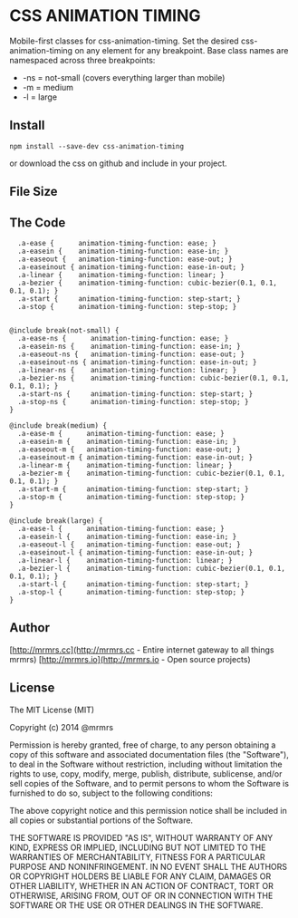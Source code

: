 # CSS ANIMATION TIMING

  Mobile-first classes for css-animation-timing.
  Set the desired css-animation-timing on any element for any breakpoint.
  Base class names are namespaced across three breakpoints:

*  -ns = not-small (covers everything larger than mobile)
*  -m  = medium
*  -l  = large

## Install
```
npm install --save-dev css-animation-timing
```
or download the css on github and include in your project.

## File Size


## The Code
```
  .a-ease {      animation-timing-function: ease; }
  .a-easein {    animation-timing-function: ease-in; }
  .a-easeout {   animation-timing-function: ease-out; }
  .a-easeinout { animation-timing-function: ease-in-out; }
  .a-linear {    animation-timing-function: linear; }
  .a-bezier {    animation-timing-function: cubic-bezier(0.1, 0.1, 0.1, 0.1); }
  .a-start {     animation-timing-function: step-start; }
  .a-stop {      animation-timing-function: step-stop; }


@include break(not-small) {
  .a-ease-ns {      animation-timing-function: ease; }
  .a-easein-ns {    animation-timing-function: ease-in; }
  .a-easeout-ns {   animation-timing-function: ease-out; }
  .a-easeinout-ns { animation-timing-function: ease-in-out; }
  .a-linear-ns {    animation-timing-function: linear; }
  .a-bezier-ns {    animation-timing-function: cubic-bezier(0.1, 0.1, 0.1, 0.1); }
  .a-start-ns {     animation-timing-function: step-start; }
  .a-stop-ns {      animation-timing-function: step-stop; }
}

@include break(medium) {
  .a-ease-m {      animation-timing-function: ease; }
  .a-easein-m {    animation-timing-function: ease-in; }
  .a-easeout-m {   animation-timing-function: ease-out; }
  .a-easeinout-m { animation-timing-function: ease-in-out; }
  .a-linear-m {    animation-timing-function: linear; }
  .a-bezier-m {    animation-timing-function: cubic-bezier(0.1, 0.1, 0.1, 0.1); }
  .a-start-m {     animation-timing-function: step-start; }
  .a-stop-m {      animation-timing-function: step-stop; }
}

@include break(large) {
  .a-ease-l {      animation-timing-function: ease; }
  .a-easein-l {    animation-timing-function: ease-in; }
  .a-easeout-l {   animation-timing-function: ease-out; }
  .a-easeinout-l { animation-timing-function: ease-in-out; }
  .a-linear-l {    animation-timing-function: linear; }
  .a-bezier-l {    animation-timing-function: cubic-bezier(0.1, 0.1, 0.1, 0.1); }
  .a-start-l {     animation-timing-function: step-start; }
  .a-stop-l {      animation-timing-function: step-stop; }
}

```

## Author

[http://mrmrs.cc](http://mrmrs.cc - Entire internet gateway to all things mrmrs)
[http://mrmrs.io](http://mrmrs.io - Open source projects)

## License

The MIT License (MIT)

Copyright (c) 2014 @mrmrs

Permission is hereby granted, free of charge, to any person obtaining a copy
of this software and associated documentation files (the "Software"), to deal
in the Software without restriction, including without limitation the rights
to use, copy, modify, merge, publish, distribute, sublicense, and/or sell
copies of the Software, and to permit persons to whom the Software is
furnished to do so, subject to the following conditions:

The above copyright notice and this permission notice shall be included in
all copies or substantial portions of the Software.

THE SOFTWARE IS PROVIDED "AS IS", WITHOUT WARRANTY OF ANY KIND, EXPRESS OR
IMPLIED, INCLUDING BUT NOT LIMITED TO THE WARRANTIES OF MERCHANTABILITY,
FITNESS FOR A PARTICULAR PURPOSE AND NONINFRINGEMENT. IN NO EVENT SHALL THE
AUTHORS OR COPYRIGHT HOLDERS BE LIABLE FOR ANY CLAIM, DAMAGES OR OTHER
LIABILITY, WHETHER IN AN ACTION OF CONTRACT, TORT OR OTHERWISE, ARISING FROM,
OUT OF OR IN CONNECTION WITH THE SOFTWARE OR THE USE OR OTHER DEALINGS IN
THE SOFTWARE.

